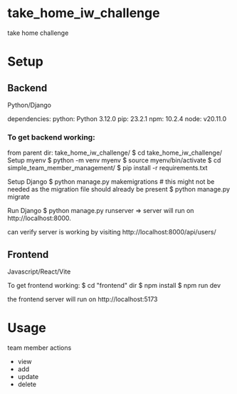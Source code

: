 # take_home_iw_challenge
take home challenge

# Setup

## Backend
Python/Django

dependencies:
python: Python 3.12.0
pip: 23.2.1
npm: 10.2.4
node: v20.11.0



### To get backend working:

from parent dir: take_home_iw_challenge/
$ cd take_home_iw_challenge/
Setup myenv
$ python -m venv myenv
$ source myenv/bin/activate
$ cd simple_team_member_management/
$ pip install -r requirements.txt

Setup Django
$ python manage.py makemigrations # this might not be needed as the migration file should already be present
$ python manage.py migrate

Run Django
$ python manage.py runserver => server will run on http://localhost:8000.

can verify server is working by visiting http://localhost:8000/api/users/


## Frontend
Javascript/React/Vite

To get frontend working:
$ cd "frontend" dir
$ npm install
$ npm run dev

the frontend server will run on http://localhost:5173

# Usage
team member actions
- view 
- add 
- update 
- delete 

